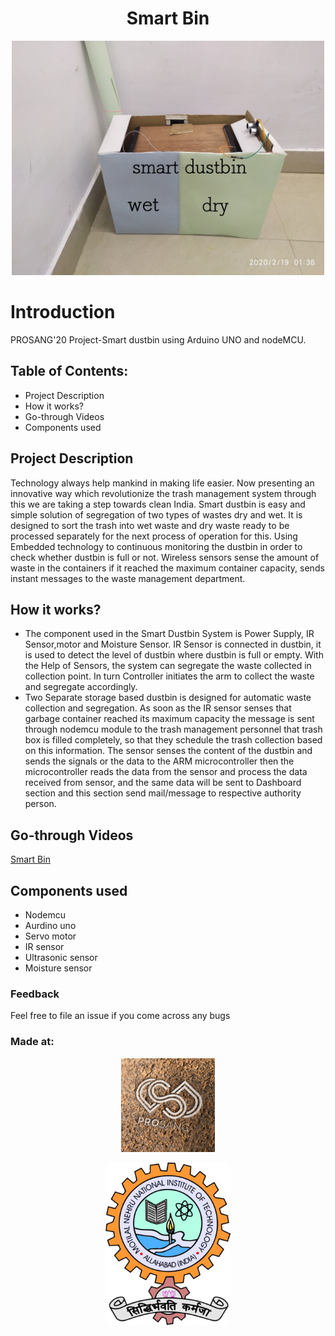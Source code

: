 <h1 align="center">Smart Bin</h1>
<p align="center">
<img alt="Logo" hegiht="200px" width="500px" src="Setup.jpg"/>
</p>

# Introduction
PROSANG'20 Project-Smart dustbin using Arduino UNO and nodeMCU.
## Table of Contents:
* Project Description
* How it works?
* Go-through Videos
* Components used
## Project Description
Technology always help mankind in making life easier. Now presenting 
an innovative way which revolutionize the trash management system 
through this we are taking a step towards clean India.
Smart dustbin is easy and simple solution of segregation of two types 
of wastes dry and wet. It is designed to sort the trash into wet waste 
and dry waste ready to be processed separately for the next process of 
operation for this. Using Embedded technology to continuous 
monitoring the dustbin in order to check whether dustbin is full or not. 
Wireless sensors sense the amount of waste in the containers if it 
reached the maximum container capacity, sends instant messages to 
the waste management department.
## How it works?
* The component used in the Smart Dustbin System is Power Supply, IR 
Sensor,motor and Moisture Sensor. IR Sensor is connected in dustbin, it is used to 
detect the level of dustbin where dustbin is full or empty. With the Help of 
Sensors, the system can segregate the waste collected in collection point. In turn 
Controller initiates the arm to collect the waste and segregate accordingly.
* Two Separate storage based dustbin is designed for automatic waste collection 
and segregation. As soon as the IR sensor senses that garbage container reached 
its maximum capacity the message is sent through nodemcu module to the trash 
management personnel that trash box is filled completely, so that they schedule 
the trash collection based on this information. The sensor senses the content of 
the dustbin and sends the signals or the data to the ARM microcontroller then 
the microcontroller reads the data from the sensor and process the data received 
from sensor, and the same data will be sent to Dashboard section and this section 
send mail/message to respective authority person.
## Go-through Videos
[Smart Bin](https://youtu.be/iTtWZDmKTG0)
## Components used
* Nodemcu
* Aurdino uno
* Servo motor
* IR sensor
* Ultrasonic sensor
* Moisture sensor
### Feedback
Feel free to file an issue if you come across any bugs
### Made at:

<p align="center">
<img width="150" height="150" src="prosang-logo.jpg" />
</p>
<p align="center">
<img alt="MNNIT" width="200px" src="Motilal_Nehru_National_Institute_of_Technology_Allahabad_logo.png" />
</p>
